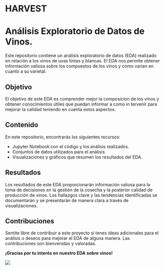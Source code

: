 # HARVEST

# Análisis Exploratorio de Datos de Vinos.

Este repositorio contiene un análisis exploratorio de datos (EDA) realizado en relación a los vinos de uvas tintas y blancas. El EDA nos permite obtener información valiosa sobre los compuestos de los vinos y como varian en cuanto a su varietal.

## Objetivo

El objetivo de este EDA es comprender mejor la composicion de los vinos y obtener conocimientos útiles que puedan informar a como in tervenir para mejorar la calidad teniendo en cuenta estos aspectos.

## Contenido

En este repositorio, encontrarás los siguientes recursos:

- Jupyter Notebook con el código y los análisis realizados.
- Conjuntos de datos utilizados para el análisis.
- Visualizaciones y gráficos que resumen los resultados del EDA.

## Resultados

Los resultados de este EDA proporcionarán información valiosa para la toma de decisiones en la gestión de la cosecha y la posterior calidad de producción de vinos. Los hallazgos clave y las tendencias identificadas se documentarán y se presentarán de manera clara a través de visualizaciones.

## Contribuciones

Sentite libre de contribuir a este proyecto si tenes ideas adicionales para el análisis o deseos para mejorar el EDA de alguna manera. Las contribuciones son bienvenidas y valoradas.


**¡Gracias por tu interés en nuestro EDA sobre vinos!** 

![](https://img.freepik.com/vector-premium/linea-continua-dos-copas-vino-manos_274619-3299.jpg?w=1060)

 
